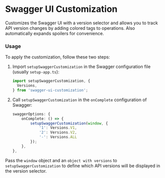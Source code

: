 # Swagger UI Customization

Customizes the Swagger UI with a version selector and allows you to track API version changes by adding colored tags to operations. Also automatically expands spoilers for convenience.

### Usage

To apply the customization, follow these two steps:

1. Import `setupSwaggerCustomization` in the Swagger configuration file (usually `setup-app.ts`):

   ```typescript
   import setupSwaggerCustomization, {
     Versions,
   } from 'swagger-ui-customization';
   ```

2. Call `setupSwaggerCustomization` in the `onComplete` configuration of Swagger:

   ```typescript
   swaggerOptions: {
       onComplete: () => {
           setupSwaggerCustomization(window, {
               '1': Versions.V1,
               '2': Versions.V2,
               '-': Versions.ALL
           });
       },
   },
   ```

Pass the `window` object and an `object with versions` to `setupSwaggerCustomization` to define which API versions will be displayed in the version selector.

